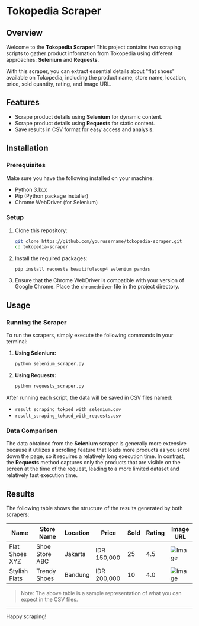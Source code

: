 # Tokopedia Scraper

## Overview

Welcome to the **Tokopedia Scraper**! This project contains two scraping scripts to gather product information from Tokopedia using different approaches: **Selenium** and **Requests**. 

With this scraper, you can extract essential details about "flat shoes" available on Tokopedia, including the product name, store name, location, price, sold quantity, rating, and image URL.

## Features

- Scrape product details using **Selenium** for dynamic content.
- Scrape product details using **Requests** for static content.
- Save results in CSV format for easy access and analysis.

## Installation

### Prerequisites

Make sure you have the following installed on your machine:

- Python 3.1x.x
- Pip (Python package installer)
- Chrome WebDriver (for Selenium)

### Setup

1. Clone this repository:
   ```bash
   git clone https://github.com/yourusername/tokopedia-scraper.git
   cd tokopedia-scraper
   ```

2. Install the required packages:
   ```bash
   pip install requests beautifulsoup4 selenium pandas
   ```

3. Ensure that the Chrome WebDriver is compatible with your version of Google Chrome. Place the `chromedriver` file in the project directory.

## Usage

### Running the Scraper

To run the scrapers, simply execute the following commands in your terminal:

1. **Using Selenium:**
   ```bash
   python selenium_scraper.py
   ```

2. **Using Requests:**
   ```bash
   python requests_scraper.py
   ```

After running each script, the data will be saved in CSV files named:
- `result_scraping_tokped_with_selenium.csv`
- `result_scraping_tokped_with_requests.csv`

### Data Comparison

The data obtained from the **Selenium** scraper is generally more extensive because it utilizes a scrolling feature that loads more products as you scroll down the page, so it requires a relatively long execution time. In contrast, the **Requests** method captures only the products that are visible on the screen at the time of the request, leading to a more limited dataset and relatively fast execution time.

## Results

The following table shows the structure of the results generated by both scrapers:

| Name             | Store Name       | Location        | Price      | Sold   | Rating | Image URL                         |
|------------------|------------------|------------------|------------|--------|--------|-----------------------------------|
| Flat Shoes XYZ   | Shoe Store ABC   | Jakarta           | IDR 150,000| 25     | 4.5    | ![Image](http://example.com/image1.jpg) |
| Stylish Flats    | Trendy Shoes     | Bandung           | IDR 200,000| 10     | 4.0    | ![Image](http://example.com/image2.jpg) |

> Note: The above table is a sample representation of what you can expect in the CSV files.
---

Happy scraping!
